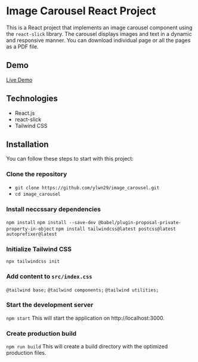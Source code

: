# Image Carousel React Project

This is a React project that implements an image carousel component using the `react-slick` library. The carousel displays images and text in a dynamic and responsive manner. You can download individual page or all the pages as a PDF file.

## Demo

[Live Demo](https://image-carousel-download.netlify.app/)

## Technologies

- React.js
- react-slick
- Tailwind CSS

## Installation

You can follow these steps to start with this project:

### Clone the repository

- `git clone https://github.com/ylwn29/image_carousel.git`
- `cd image_carousel`

### Install neccssary dependencies

`npm install`
`npm install --save-dev @babel/plugin-proposal-private-property-in-object`
`npm install tailwindcss@latest postcss@latest autoprefixer@latest`

### Initialize Tailwind CSS

`npx tailwindcss init`

### Add content to `src/index.css`

`@tailwind base;`
`@tailwind components;`
`@tailwind utilities;`

### Start the development server

`npm start`
This will start the application on http://localhost:3000.

### Create production build

`npm run build`
This will create a build directory with the optimized production files.
